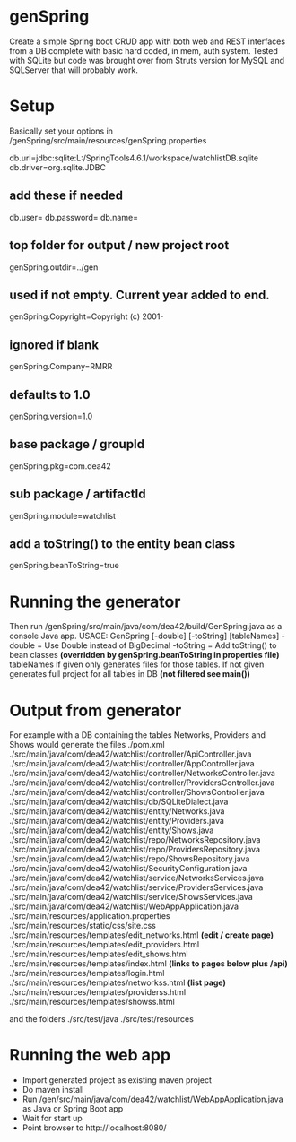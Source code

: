 # genSpring
Create a simple Spring boot CRUD app with both web and REST interfaces from a DB complete with basic hard coded, in mem, auth system.
Tested with SQLite but code was brought over from Struts version for MySQL and SQLServer that will probably work.

# Setup
Basically set your options in /genSpring/src/main/resources/genSpring.properties

db.url=jdbc:sqlite:L:/SpringTools4.6.1/workspace/watchlistDB.sqlite
db.driver=org.sqlite.JDBC
## add these if needed
db.user=
db.password=
db.name=


## top folder for output / new project root 
genSpring.outdir=../gen
## used if not empty. Current year added to end.
genSpring.Copyright=Copyright (c) 2001-
## ignored if blank
genSpring.Company=RMRR
## defaults to 1.0
genSpring.version=1.0
## base package / groupId
genSpring.pkg=com.dea42
## sub package / artifactId
genSpring.module=watchlist
## add a toString() to the entity bean class
genSpring.beanToString=true


# Running the generator
Then run /genSpring/src/main/java/com/dea42/build/GenSpring.java as a console Java app.
USAGE: GenSpring [-double] [-toString] [tableNames]
-double = Use Double instead of BigDecimal
-toString = Add toString() to bean classes **(overridden by genSpring.beanToString in properties file)**
tableNames if given only generates files for those tables. If not given generates full project for all tables in DB **(not filtered see main())**

# Output from generator
For example with a DB containing the tables Networks, Providers and Shows would generate the files
./pom.xml
./src/main/java/com/dea42/watchlist/controller/ApiController.java
./src/main/java/com/dea42/watchlist/controller/AppController.java
./src/main/java/com/dea42/watchlist/controller/NetworksController.java
./src/main/java/com/dea42/watchlist/controller/ProvidersController.java
./src/main/java/com/dea42/watchlist/controller/ShowsController.java
./src/main/java/com/dea42/watchlist/db/SQLiteDialect.java
./src/main/java/com/dea42/watchlist/entity/Networks.java
./src/main/java/com/dea42/watchlist/entity/Providers.java
./src/main/java/com/dea42/watchlist/entity/Shows.java
./src/main/java/com/dea42/watchlist/repo/NetworksRepository.java
./src/main/java/com/dea42/watchlist/repo/ProvidersRepository.java
./src/main/java/com/dea42/watchlist/repo/ShowsRepository.java
./src/main/java/com/dea42/watchlist/SecurityConfiguration.java
./src/main/java/com/dea42/watchlist/service/NetworksServices.java
./src/main/java/com/dea42/watchlist/service/ProvidersServices.java
./src/main/java/com/dea42/watchlist/service/ShowsServices.java
./src/main/java/com/dea42/watchlist/WebAppApplication.java
./src/main/resources/application.properties
./src/main/resources/static/css/site.css
./src/main/resources/templates/edit_networks.html **(edit / create page)**
./src/main/resources/templates/edit_providers.html
./src/main/resources/templates/edit_shows.html
./src/main/resources/templates/index.html **(links to pages below plus /api)**
./src/main/resources/templates/login.html
./src/main/resources/templates/networkss.html **(list page)**
./src/main/resources/templates/providerss.html
./src/main/resources/templates/showss.html

and the folders
./src/test/java
./src/test/resources

# Running the web app
- Import generated project as existing maven project
- Do maven install
- Run /gen/src/main/java/com/dea42/watchlist/WebAppApplication.java as Java or Spring Boot app
- Wait for start up
- Point browser to  http://localhost:8080/

